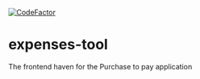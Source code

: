 [![CodeFactor](https://www.codefactor.io/repository/github/vwt-digital/expenses-tool/badge)](https://www.codefactor.io/repository/github/vwt-digital/expenses-tool)

# expenses-tool
The frontend haven for the Purchase to pay application
